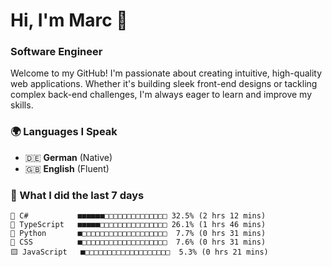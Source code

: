# Hi, I'm Marc 👋 
### Software Engineer

Welcome to my GitHub! I'm passionate about creating intuitive, high-quality web applications. Whether it's building sleek front-end designs or tackling complex back-end challenges, I'm always eager to learn and improve my skills.  

### 🌍 Languages I Speak  
- 🇩🇪 **German** (Native)  
- 🇬🇧 **English** (Fluent)

### 🤯 What I did the last 7 days

```
🔷 C#           ■■■■■■□□□□□□□□□□□□□□ 32.5% (2 hrs 12 mins)
🔷 TypeScript   ■■■■■□□□□□□□□□□□□□□□ 26.1% (1 hrs 46 mins)
🐍 Python       ■□□□□□□□□□□□□□□□□□□□  7.7% (0 hrs 31 mins)
🎨 CSS          ■□□□□□□□□□□□□□□□□□□□  7.6% (0 hrs 31 mins)
🟨 JavaScript   ■□□□□□□□□□□□□□□□□□□□  5.3% (0 hrs 21 mins)
```